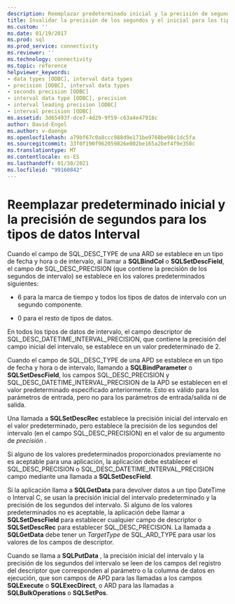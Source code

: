 ```yaml
---
description: Reemplazar predeterminado inicial y la precisión de segundos para los tipos de datos Interval
title: Invalidar la precisión de los segundos y el inicial para los tipos de datos de intervalo | Microsoft Docs
ms.custom: ''
ms.date: 01/19/2017
ms.prod: sql
ms.prod_service: connectivity
ms.reviewer: ''
ms.technology: connectivity
ms.topic: reference
helpviewer_keywords:
- data types [ODBC], interval data types
- precision [ODBC], interval data types
- seconds precision [ODBC]
- interval data type [ODBC], precision
- interval leading precision [ODBC]
- interval precision [ODBC]
ms.assetid: 3d65493f-dce7-4d29-9f59-c63a4e47918c
author: David-Engel
ms.author: v-daenge
ms.openlocfilehash: a79bf67c0a8ccc988d9e171be9760be98c1dc5fa
ms.sourcegitcommit: 33f0f190f962059826e002be165a2bef4f9e350c
ms.translationtype: MT
ms.contentlocale: es-ES
ms.lasthandoff: 01/30/2021
ms.locfileid: "99160842"
---
```

# <a name="overriding-default-leading-and-seconds-precision-for-interval-data-types"></a>Reemplazar predeterminado inicial y la precisión de segundos para los tipos de datos Interval
Cuando el campo de SQL_DESC_TYPE de una ARD se establece en un tipo de fecha y hora o de intervalo, al llamar a **SQLBindCol** o **SQLSetDescField**, el campo de SQL_DESC_PRECISION (que contiene la precisión de los segundos de intervalo) se establece en los valores predeterminados siguientes:  
  
-   6 para la marca de tiempo y todos los tipos de datos de intervalo con un segundo componente.  
  
-   0 para el resto de tipos de datos.  
  
 En todos los tipos de datos de intervalo, el campo descriptor de SQL_DESC_DATETIME_INTERVAL_PRECISION, que contiene la precisión del campo inicial del intervalo, se establece en un valor predeterminado de 2.  
  
 Cuando el campo de SQL_DESC_TYPE de una APD se establece en un tipo de fecha y hora o de intervalo, llamando a **SQLBindParameter** o **SQLSetDescField**, los campos SQL_DESC_PRECISION y SQL_DESC_DATETIME_INTERVAL_PRECISION de la APD se establecen en el valor predeterminado especificado anteriormente. Esto es válido para los parámetros de entrada, pero no para los parámetros de entrada/salida ni de salida.  
  
 Una llamada a **SQLSetDescRec** establece la precisión inicial del intervalo en el valor predeterminado, pero establece la precisión de los segundos del intervalo (en el campo SQL_DESC_PRECISION) en el valor de su argumento de *precisión* .  
  
 Si alguno de los valores predeterminados proporcionados previamente no es aceptable para una aplicación, la aplicación debe establecer el SQL_DESC_PRECISION o SQL_DESC_DATETIME_INTERVAL_PRECISION campo mediante una llamada a **SQLSetDescField**.  
  
 Si la aplicación llama a **SQLGetData** para devolver datos a un tipo DateTime o Interval C, se usan la precisión inicial del intervalo predeterminado y la precisión de los segundos del intervalo. Si alguno de los valores predeterminados no es aceptable, la aplicación debe llamar a **SQLSetDescField** para establecer cualquier campo de descriptor o **SQLSetDescRec** para establecer SQL_DESC_PRECISION. La llamada a **SQLGetData** debe tener un *TargetType* de SQL_ARD_TYPE para usar los valores de los campos de descriptor.  
  
 Cuando se llama a **SQLPutData** , la precisión inicial del intervalo y la precisión de los segundos del intervalo se leen de los campos del registro del descriptor que corresponden al parámetro o la columna de datos en ejecución, que son campos de APD para las llamadas a los campos **SQLExecute** o **SQLExecDirect**, o ARD para las llamadas a **SQLBulkOperations** o **SQLSetPos**.
